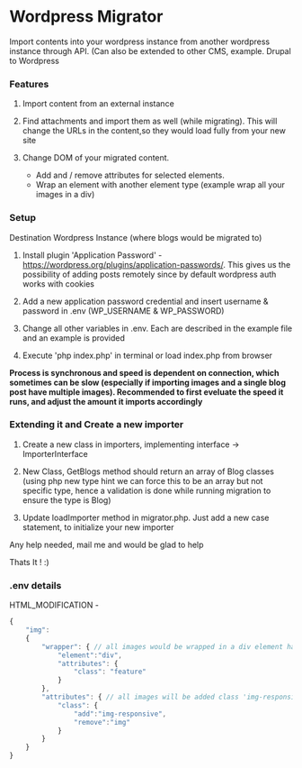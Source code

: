 # Wordpress Migrator

Import contents into your wordpress instance from another wordpress instance through API. (Can also be extended to other CMS, example. Drupal to Wordpress

### Features

1. Import content from an external instance

2. Find attachments and import them as well (while migrating). This will change the URLs in the content,so they would load fully from your new site

3. Change DOM of your migrated content. 
    - Add and / remove attributes for selected elements. 
    - Wrap an element with another element type (example wrap all your images in a div)

### Setup

Destination Wordpress Instance (where blogs would be migrated to)

1. Install plugin 'Application Password' - https://wordpress.org/plugins/application-passwords/. This gives us the possibility of adding posts remotely since by default wordpress auth works with cookies

2. Add a new application password credential and insert username & password in .env (WP_USERNAME & WP_PASSWORD)

3. Change all other variables in .env. Each are described in the example file and an example is provided

4. Execute 'php index.php' in terminal or load index.php from browser

**Process is synchronous and speed is dependent on connection, which sometimes can be slow (especially if importing images and a single blog post have multiple images). Recommended to first eveluate the speed it runs, and adjust the amount it imports accordingly**


### Extending it and Create a new importer

1. Create a new class in importers, implementing interface -> ImporterInterface

2. New Class, GetBlogs method should return an array of Blog classes (using php new type hint we can force this to be an array but not specific type, hence a validation is done while running migration to ensure the type is Blog)

3. Update loadImporter method in migrator.php. Just add a new case statement, to initialize your new importer

Any help needed, mail me and would be glad to help

Thats It ! :) 


### .env details

HTML_MODIFICATION - 

```javascript
{
    "img":
    {
        "wrapper": { // all images would be wrapped in a div element having class 'feature'
            "element":"div",
            "attributes": {
                "class": "feature"       
            }
        },
        "attributes": { // all images will be added class 'img-responsive', and 'img' class removed
            "class": {
                "add":"img-responsive",
                "remove":"img"
            }
        }
    }
}
```